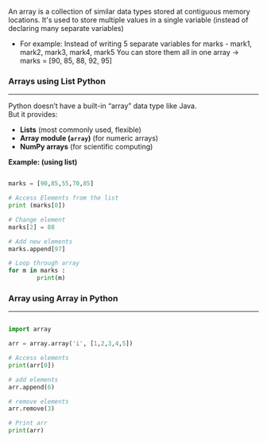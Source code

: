 An array is a collection of similar data types stored at contiguous memory locations.
It's used to store multiple values in a single variable (instead of declaring many separate variables)

- For example:
	Instead of writing 5 separate variables for marks - mark1, mark2, mark3, mark4,
	mark5
	You can store them all in one array → marks = [90, 85, 88, 92, 95]


### Arrays using List  Python 
---
Python doesn’t have a built-in “array” data type like Java.  
But it provides:
- **Lists** (most commonly used, flexible)
- **Array module (`array`)** (for numeric arrays)
- **NumPy arrays** (for scientific computing)

**Example: (using list)**

```python

marks = [90,85,55,70,85]

# Access Elements from the list 
print (marks[0])

# Change element 
marks[2] = 88

# Add new elements 
marks.append[97]

# Loop through array
for m in marks :
		print(m)

```

### Array using Array in Python
---

```python

import array

arr = array.array('i', [1,2,3,4,5])

# Access elements 
print(arr[0])

# add elements 
arr.append(6)

# remove elements 
arr.remove(3)

# Print arr
print(arr)
```

